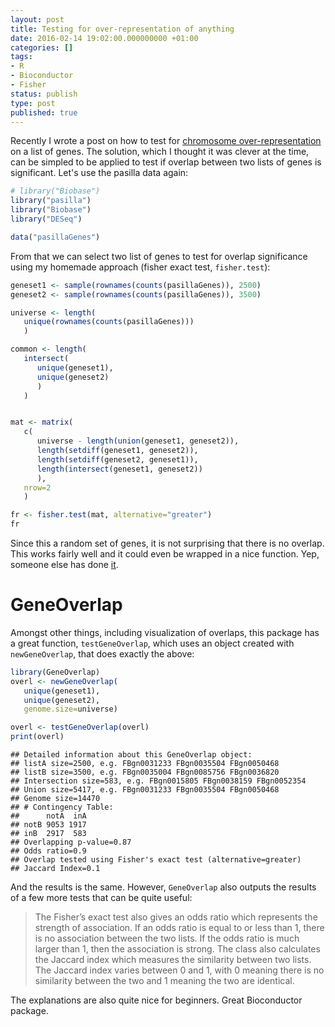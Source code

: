 ```yaml
---
layout: post
title: Testing for over-representation of anything
date: 2016-02-14 19:02:00.000000000 +01:00
categories: []
tags:
- R
- Bioconductor
- Fisher
status: publish
type: post
published: true
---
```



Recently I wrote a post on how to test for [chromosome over-representation](http://adomingues.github.io/2015/03/19/chromosome-over-representation-in-DGE/) on a list of genes. The solution, which I thought it was clever at the time, can be simpled to be applied to test if overlap between two lists of genes is significant. Let's use the pasilla data again:


```r
# library("Biobase")
library("pasilla")
library("Biobase")
library("DESeq")

data("pasillaGenes")
```

From that we can select two list of genes to test for overlap significance using my homemade approach (fisher exact test, `fisher.test`):

```r
geneset1 <- sample(rownames(counts(pasillaGenes)), 2500)
geneset2 <- sample(rownames(counts(pasillaGenes)), 3500)

universe <- length(
   unique(rownames(counts(pasillaGenes)))
   )

common <- length(
   intersect(
      unique(geneset1),
      unique(geneset2)
      )
   )


mat <- matrix(
   c(
      universe - length(union(geneset1, geneset2)),
      length(setdiff(geneset1, geneset2)),
      length(setdiff(geneset2, geneset1)),
      length(intersect(geneset1, geneset2))
      ),
   nrow=2
   )

fr <- fisher.test(mat, alternative="greater")
fr
```

Since this a random set of genes, it is not surprising that there is no overlap. This works fairly well and it could even be wrapped in a nice function. Yep, someone else has done [it](http://rpackages.ianhowson.com/bioc/GeneOverlap/man/GeneOverlap.html).


# GeneOverlap

Amongst other things, including visualization of overlaps, this package has a  great function, `testGeneOverlap`, which uses an object created with `newGeneOverlap`, that does exactly the above:


```r
library(GeneOverlap)
overl <- newGeneOverlap(
   unique(geneset1),
   unique(geneset2),
   genome.size=universe)

overl <- testGeneOverlap(overl)
print(overl)
```

```
## Detailed information about this GeneOverlap object:
## listA size=2500, e.g. FBgn0031233 FBgn0035504 FBgn0050468
## listB size=3500, e.g. FBgn0035004 FBgn0085756 FBgn0036820
## Intersection size=583, e.g. FBgn0015805 FBgn0038159 FBgn0052354
## Union size=5417, e.g. FBgn0031233 FBgn0035504 FBgn0050468
## Genome size=14470
## # Contingency Table:
##      notA  inA
## notB 9053 1917
## inB  2917  583
## Overlapping p-value=0.87
## Odds ratio=0.9
## Overlap tested using Fisher's exact test (alternative=greater)
## Jaccard Index=0.1
```

And the results is the same. However, `GeneOverlap` also outputs the results of a few more tests that can be quite useful:

> The Fisher’s exact test also gives an odds ratio which represents the strength of association. If an odds ratio is equal to or less than 1, there is no association between the two lists. If the odds ratio is much larger than 1, then the association is strong. The class also calculates the Jaccard index which measures the similarity between two lists. The Jaccard index varies between 0 and 1, with 0 meaning there is no similarity between the two and 1 meaning the two are identical.

The explanations are also quite nice for beginners. Great Bioconductor package.
